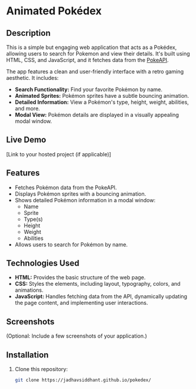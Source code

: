 # Animated Pokédex

## Description

This is a simple but engaging web application that acts as a Pokédex, allowing users to search for Pokemon and view their details. It's built using HTML, CSS, and JavaScript, and it fetches data from the [PokeAPI](https://pokeapi.co/). 

The app features a clean and user-friendly interface with a retro gaming aesthetic. It includes:

- **Search Functionality:** Find your favorite Pokémon by name.
- **Animated Sprites:** Pokémon sprites have a subtle bouncing animation.
- **Detailed Information:** View a Pokémon's type, height, weight, abilities, and more.
- **Modal View:** Pokémon details are displayed in a visually appealing modal window. 

## Live Demo

[Link to your hosted project (if applicable)] 

## Features

- Fetches Pokémon data from the PokeAPI.
- Displays Pokémon sprites with a bouncing animation.
- Shows detailed Pokémon information in a modal window:
    - Name
    - Sprite
    - Type(s)
    - Height
    - Weight
    - Abilities 
- Allows users to search for Pokémon by name. 

## Technologies Used

- **HTML:** Provides the basic structure of the web page.
- **CSS:** Styles the elements, including layout, typography, colors, and animations.
- **JavaScript:**  Handles fetching data from the API, dynamically updating the page content, and implementing user interactions.

## Screenshots

(Optional: Include a few screenshots of your application.) 

## Installation

1. Clone this repository:
   ```bash
   git clone https://jadhavsiddhant.github.io/pokedex/
